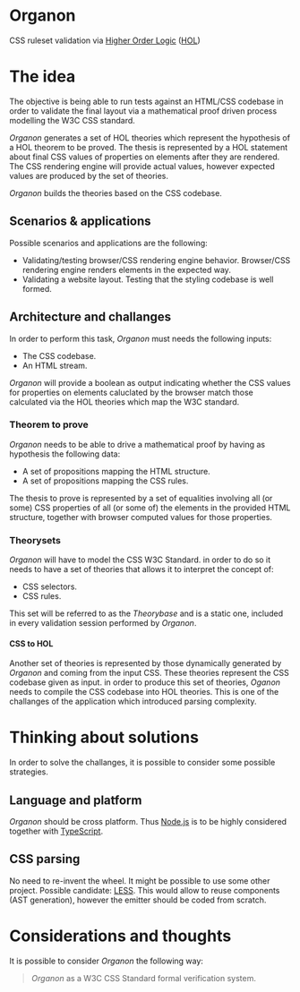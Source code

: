 # Organon
CSS ruleset validation via [Higher Order Logic](https://hol-theorem-prover.org/) ([HOL](https://github.com/HOL-Theorem-Prover/HOL))

# The idea
The objective is being able to run tests against an HTML/CSS codebase in order to validate the final layout via a mathematical proof driven process modelling the W3C CSS standard.

_Organon_ generates a set of HOL theories which represent the hypothesis of a HOL theorem to be proved. The thesis is represented by a HOL statement about final CSS values of properties on elements after they are rendered. The CSS rendering engine will provide actual values, however expected values are produced by the set of theories.

_Organon_ builds the theories based on the CSS codebase.

## Scenarios & applications
Possible scenarios and applications are the following:

- Validating/testing browser/CSS rendering engine behavior. Browser/CSS rendering engine renders elements in the expected way. 
- Validating a website layout. Testing that the styling codebase is well formed.

## Architecture and challanges
In order to perform this task, _Organon_ must needs the following inputs:

- The CSS codebase.
- An HTML stream.

_Organon_ will provide a boolean as output indicating whether the CSS values for properties on elements caluclated by the browser match those calculated via the HOL theories which map the W3C standard.

### Theorem to prove
_Organon_ needs to be able to drive a mathematical proof by having as hypothesis the following data:

- A set of propositions mapping the HTML structure.
- A set of propositions mapping the CSS rules.

The thesis to prove is represented by a set of equalities involving all (or some) CSS properties of all (or some of) the elements in the provided HTML structure, together with browser computed values for those properties.

### Theorysets
_Organon_ will have to model the CSS W3C Standard. in order to do so it needs to have a set of theories that allows it to interpret the concept of:

- CSS selectors.
- CSS rules.

This set will be referred to as the _Theorybase_ and is a static one, included in every validation session performed by _Organon_.

#### CSS to HOL
Another set of theories is represented by those dynamically generated by _Organon_ and coming from the input CSS. These theories represent the CSS codebase given as input. in order to produce this set of theories, _Oganon_ needs to compile the CSS codebase into HOL theories. This is one of the challanges of the application which introduced parsing complexity.

# Thinking about solutions
In order to solve the challanges, it is possible to consider some possible strategies.

## Language and platform
_Organon_ should be cross platform. Thus [Node.js](https://nodejs.org/en/) is to be highly considered together with [TypeScript](https://github.com/Microsoft/TypeScript).

## CSS parsing
No need to re-invent the wheel. It might be possible to use some other project. Possible candidate: [LESS](https://github.com/less). This would allow to reuse components (AST generation), however the emitter should be coded from scratch.

# Considerations and thoughts
It is possible to consider _Organon_ the following way: 

> _Organon_ as a W3C CSS Standard formal verification system.
